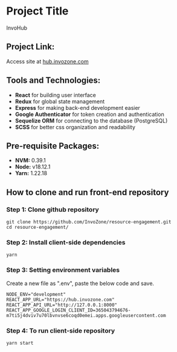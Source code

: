 # Project Title
InvoHub

## Project Link:
Access site at [hub.invozone.com](https://hub.invozone.com/)

## Tools and Technologies:
- **React** for building user interface
- **Redux** for global state management
- **Express** for making back-end development easier
- **Google Authenticator** for token creation and authentication
- **Sequelize ORM** for connecting to the database (PostgreSQL)
- **SCSS** for better css organization and readability

## Pre-requisite Packages:
- **NVM:** 0.39.1
- **Node:** v18.12.1
- **Yarn:** 1.22.18

## How to clone and run front-end repository

### Step 1: Clone github repository
```
git clone https://github.com/InvoZone/resource-engagement.git
cd resource-engagement/
```
### Step 2: Install client-side dependencies  
```
yarn
```
### Step 3: Setting environment variables  
Create a new file as ".env", paste the below code and save. 
```
NODE_ENV="development"
REACT_APP_URL="https://hub.invozone.com"
REACT_APP_API_URL="http://127.0.0.1:8000"
REACT_APP_GOOGLE_LOGIN_CLIENT_ID=365043794676-m7ti5j4dviv7u70lbvnvse6coqd0emei.apps.googleusercontent.com
```
### Step 4:  To run client-side repository
```
yarn start
```

